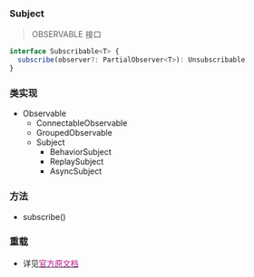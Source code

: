 ### Subject <icon badge type='class'/>
> OBSERVABLE 接口
```ts
interface Subscribable<T> {
  subscribe(observer?: PartialObserver<T>): Unsubscribable
}
```
### 类实现
* Observable
  * ConnectableObservable
  * GroupedObservable
  * Subject
    * BehaviorSubject
    * ReplaySubject
    * AsyncSubject
### 方法
* subscribe()
### 重载
* 详见[<font color=#B7178C>官方原文档</font>](https://rxjs-dev.firebaseapp.com/api/index/interface/Subscribable)